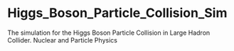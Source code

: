 # Higgs_Boson_Particle_Collision_Sim
The simulation for the Higgs Boson Particle Collision in Large Hadron Collider. Nuclear and Particle Physics
